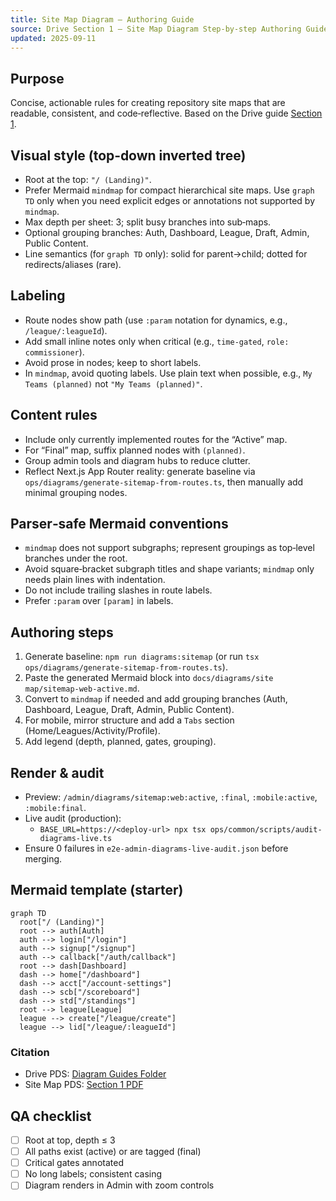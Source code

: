 ```yaml
---
title: Site Map Diagram — Authoring Guide
source: Drive Section 1 — Site Map Diagram Step‑by‑step Authoring Guide
updated: 2025-09-11
---
```


## Purpose

Concise, actionable rules for creating repository site maps that are readable, consistent, and code‑reflective. Based on the Drive guide [Section 1](https://drive.google.com/drive/folders/10FsLx1yEHSZrEJdum_jdU3ukQvEAX21G?usp=sharing).

## Visual style (top‑down inverted tree)

- Root at the top: `"/ (Landing)"`.
- Prefer Mermaid `mindmap` for compact hierarchical site maps. Use `graph TD` only when you need explicit edges or annotations not supported by `mindmap`.
- Max depth per sheet: 3; split busy branches into sub‑maps.
- Optional grouping branches: Auth, Dashboard, League, Draft, Admin, Public Content.
- Line semantics (for `graph TD` only): solid for parent→child; dotted for redirects/aliases (rare).

## Labeling

- Route nodes show path (use `:param` notation for dynamics, e.g., `/league/:leagueId`).
- Add small inline notes only when critical (e.g., `time‑gated`, `role: commissioner`).
- Avoid prose in nodes; keep to short labels.
- In `mindmap`, avoid quoting labels. Use plain text when possible, e.g., `My Teams (planned)` not `"My Teams (planned)"`.

## Content rules

- Include only currently implemented routes for the “Active” map.
- For “Final” map, suffix planned nodes with `(planned)`.
- Group admin tools and diagram hubs to reduce clutter.
- Reflect Next.js App Router reality: generate baseline via `ops/diagrams/generate-sitemap-from-routes.ts`, then manually add minimal grouping nodes.

## Parser‑safe Mermaid conventions

- `mindmap` does not support subgraphs; represent groupings as top‑level branches under the root.
- Avoid square‑bracket subgraph titles and shape variants; `mindmap` only needs plain lines with indentation.
- Do not include trailing slashes in route labels.
- Prefer `:param` over `[param]` in labels.

## Authoring steps

1. Generate baseline: `npm run diagrams:sitemap` (or run `tsx ops/diagrams/generate-sitemap-from-routes.ts`).
2. Paste the generated Mermaid block into `docs/diagrams/site map/sitemap-web-active.md`.
3. Convert to `mindmap` if needed and add grouping branches (Auth, Dashboard, League, Draft, Admin, Public Content).
4. For mobile, mirror structure and add a `Tabs` section (Home/Leagues/Activity/Profile).
5. Add legend (depth, planned, gates, grouping).

## Render & audit

- Preview: `/admin/diagrams/sitemap:web:active`, `:final`, `:mobile:active`, `:mobile:final`.
- Live audit (production):
  - `BASE_URL=https://<deploy-url> npx tsx ops/common/scripts/audit-diagrams-live.ts`
- Ensure 0 failures in `e2e-admin-diagrams-live-audit.json` before merging.

## Mermaid template (starter)

```mermaid
graph TD
  root["/ (Landing)"]
  root --> auth[Auth]
  auth --> login["/login"]
  auth --> signup["/signup"]
  auth --> callback["/auth/callback"]
  root --> dash[Dashboard]
  dash --> home["/dashboard"]
  dash --> acct["/account-settings"]
  dash --> scb["/scoreboard"]
  dash --> std["/standings"]
  root --> league[League]
  league --> create["/league/create"]
  league --> lid["/league/:leagueId"]
```

### Citation

- Drive PDS: [Diagram Guides Folder](https://drive.google.com/drive/folders/10FsLx1yEHSZrEJdum_jdU3ukQvEAX21G?usp=sharing)
- Site Map PDS: [Section 1 PDF](https://drive.google.com/file/d/1SJHgcZrBx_ktqRObAhWe8YJMsUy-xMWr/view?usp=sharing)

## QA checklist

- [ ] Root at top, depth ≤ 3
- [ ] All paths exist (active) or are tagged (final)
- [ ] Critical gates annotated
- [ ] No long labels; consistent casing
- [ ] Diagram renders in Admin with zoom controls
